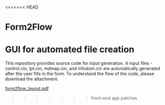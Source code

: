 <<<<<<< HEAD
# Form2Flow
GUI for automated file creation
=======
This repository provides source code for input generation.
4 input files - control.cin, lpt.cin, mdmap.cin, and infodom.cin are automatically generated after the user fills in the form.
To understand the flow of the code, please download the attachment.

[form2flow_layout.pdf](https://github.com/user-attachments/files/18524766/form2flow_layout.pdf)
>>>>>>> front-end app patches
